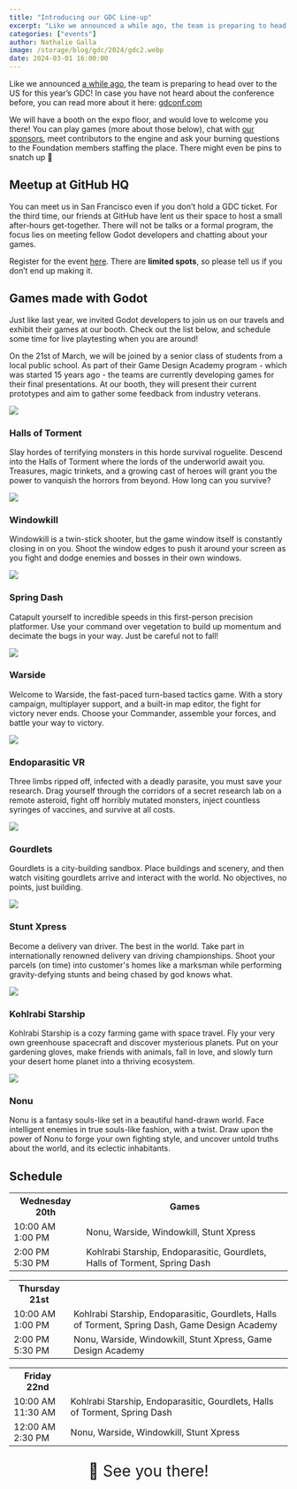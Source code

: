 ```yaml
---
title: "Introducing our GDC Line-up"
excerpt: "Like we announced a while ago, the team is preparing to head over to the US for this year’s GDC. We will have a booth on the expo floor, and would love to welcome you there!"
categories: ["events"]
author: Nathalie Galla
image: /storage/blog/gdc/2024/gdc2.webp
date: 2024-03-01 16:00:00
---
```


<style>article .row-2{display:grid;gap:10px}@media (min-width: 768px){article .row-2{grid-template-columns:1fr 1fr;gap:30px}}article .row-2 h3{margin-top:10px;margin-bottom:-5px}article .media{display:grid}article .media a.lightbox{pointer-events:none}article .media img{max-width:100%;border-radius:7px;background-color:var(--card-background-color);box-shadow:0 5px 10px -3px #00000078;display:block;margin-bottom:6px}</style>


Like we announced [a while ago](https://godotengine.org/article/godot-at-gdc-2024/), the team is preparing to head over to the US for this year’s GDC! In case you have not heard about the conference before, you can read more about it here: [gdconf.com](https://gdconf.com/)

We will have a booth on the expo floor, and would love to welcome you there! You can play games (more about those below), chat with [our sponsors](https://w4games.com/2024/01/31/dive-into-the-godot-ecosystem-at-gdc-2024/), meet contributors to the engine and ask your burning questions to the Foundation members staffing the place. There might even be pins to snatch up 👀

## Meetup at GitHub HQ

You can meet us in San Francisco even if you don’t hold a GDC ticket. For the third time, our friends at GitHub have lent us their space to host a small after-hours get-together. There will not be talks or a formal program, the focus lies on meeting fellow Godot developers and chatting about your games.

Register for the event [here](https://lu.ma/zymqufq0). There are **limited spots**, so please tell us if you don’t end up making it.


## Games made with Godot

Just like last year, we invited Godot developers to join us on our travels and exhibit their games at our booth. Check out the list below, and schedule some time for live playtesting when you are around!

On the 21st of March, we will be joined by a senior class of students from a local public school. As part of their Game Design Academy program - which was started 15 years ago - the teams are currently developing games for their final presentations. At our booth, they will present their current prototypes and aim to gather some feedback from industry veterans.

<div class="row-2">
	<a class="media" target="_blank" href="https://store.steampowered.com/app/2218750/Halls_of_Torment/">
		<img src="/storage/blog/gdc/2024/hallsoftorment.webp">
	</a>
	<div>
		<h3>Halls of Torment</h3>
		<p>Slay hordes of terrifying monsters in this horde survival roguelite. Descend into the Halls of Torment where the lords of the underworld await you. Treasures, magic trinkets, and a growing cast of heroes will grant you the power to vanquish the horrors from beyond. How long can you survive?</p>
	</div>
	<a class="media" target="_blank" href="https://store.steampowered.com/app/2726450/Windowkill/">
		<img src="/storage/blog/gdc/2024/windowkill.webp">
	</a>
	<div>
		<h3>Windowkill</h3>
		<p>Windowkill is a twin-stick shooter, but the game window itself is constantly closing in on you. Shoot the window edges to push it around your screen as you fight and dodge enemies and bosses in their own windows.</p>
	</div>
	<a class="media" target="_blank" href="https://store.steampowered.com/app/2093070/Spring_Dash/">
		<img src="/storage/blog/gdc/2024/springdash.webp">
	</a>
	<div>
		<h3>Spring Dash</h3>
		<p>Catapult yourself to incredible speeds in this first-person precision platformer. Use your command over vegetation to build up momentum and decimate the bugs in your way. Just be careful not to fall!</p>
	</div>
	<a class="media" target="_blank" href="https://store.steampowered.com/app/2368300/Warside/">
		<img src="/storage/blog/gdc/2024/warside.webp">
	</a>
	<div>
		<h3>Warside</h3>
		<p>Welcome to Warside, the fast-paced turn-based tactics game. With a story campaign, multiplayer support, and a built-in map editor, the fight for victory never ends. Choose your Commander, assemble your forces, and battle your way to victory.</p>
	</div>
	<a class="media" target="_blank" href="https://store.steampowered.com/app/2124780/Endoparasitic/">
		<img src="/storage/blog/gdc/2024/endoparasitic.webp">
	</a>
	<div>
		<h3>Endoparasitic VR</h3>
		<p>Three limbs ripped off, infected with a deadly parasite, you must save your research. Drag yourself through the corridors of a secret research lab on a remote asteroid, fight off horribly mutated monsters, inject countless syringes of vaccines, and survive at all costs.</p>
	</div>
	<a class="media" target="_blank" href="https://store.steampowered.com/app/2013730/Gourdlets/">
		<img src="/assets/showcase/gourdlets-header.webp">
	</a>
	<div>
		<h3>Gourdlets</h3>
		<p>Gourdlets is a city-building sandbox. Place buildings and scenery, and then watch visiting gourdlets arrive and interact with the world. No objectives, no points, just building.</p>
	</div>
	<a class="media" target="_blank" href="https://store.steampowered.com/app/2645830/Stunt_Xpress/">
		<img src="/storage/blog/gdc/2024/stuntxpress.webp">
	</a>
	<div>
		<h3>Stunt Xpress</h3>
		<p>Become a delivery van driver. The best in the world. Take part in internationally renowned delivery van driving championships. Shoot your parcels (on time) into customer's homes like a marksman while performing gravity-defying stunts and being chased by god knows what.</p>
	</div>
	<a class="media" target="_blank" href="https://store.steampowered.com/app/2337990/Kohlrabi_Starship/">
		<img src="/storage/blog/gdc/2024/kohlrabistarship.webp">
	</a>
	<div>
		<h3>Kohlrabi Starship</h3>
		<p>Kohlrabi Starship is a cozy farming game with space travel. Fly your very own greenhouse spacecraft and discover mysterious planets. Put on your gardening gloves, make friends with animals, fall in love, and slowly turn your desert home planet into a thriving ecosystem.</p>
	</div>
	<a class="media" target="_blank" href="https://twitter.com/NonuTheGame">
		<img src="/storage/blog/gdc/2024/nonu.webp">
	</a>
	<div>
		<h3>Nonu</h3>
		<p>Nonu is a fantasy souls-like set in a beautiful hand-drawn world. Face intelligent enemies in true souls-like fashion, with a twist. Draw upon the power of Nonu to forge your own fighting style, and uncover untold truths about the world, and its eclectic inhabitants.</p>
	</div>
</div>

## Schedule

<table>
	<tr>
		<th class="tdate">Wednesday 20th</th>
		<th>Games</th>
	</tr>
	<tr>
		<td>10:00&nbsp;AM<br>1:00&nbsp;PM</td>
		<td>Nonu, Warside, Windowkill, Stunt Xpress</td>
	</tr>
	<tr>
		<td>2:00&nbsp;PM<br>5:30&nbsp;PM</td>
		<td>Kohlrabi Starship, Endoparasitic, Gourdlets, Halls of Torment, Spring Dash</td>
	</tr>
</table>

<table>
	<tr>
		<th class="tdate">Thursday 21st</th>
		<th></th>
	</tr>
	<tr>
		<td>10:00&nbsp;AM<br>1:00&nbsp;PM</td>
		<td>Kohlrabi Starship, Endoparasitic, Gourdlets, Halls of Torment, Spring Dash, Game Design Academy</td>
	</tr>
	<tr>
		<td>2:00&nbsp;PM<br>5:30&nbsp;PM</td>
		<td>Nonu, Warside, Windowkill, Stunt Xpress, Game Design Academy</td>
	</tr>
</table>

<table>
	<tr>
		<th class="tdate">Friday 22nd</th>
		<th></th>
	</tr>
	<tr>
		<td>10:00&nbsp;AM<br>11:30&nbsp;AM</td>
		<td>Kohlrabi Starship, Endoparasitic, Gourdlets, Halls of Torment, Spring Dash</td>
	</tr>
	<tr>
		<td>12:00&nbsp;AM<br>2:30&nbsp;PM</td>
		<td>Nonu, Warside, Windowkill, Stunt Xpress</td>
	</tr>
</table>

<style>
  .article-body table {
    width: 100%;
  }
  .article-body table tr:nth-child(odd) td{
    background: #80808021;
  }
  .article-body table tr:nth-child(even) td{
    background: #80808047;
  }
  .article-body table td {
    padding: 10px;
  }
  .article-body table thead tr {
    background: var(--background-color);
    height: 43px;
  }
  .article-body table thead tr th {
    text-align: center !important;
  }
  .article-body table tbody tr td {
    text-align: center !important;
  }
	.article-body .tdate {
		width: 100px;
		height: 42px;
	}
	@media (min-width: 768px) {
		.article-body .tdate {
			width: 200px;
		}
	}
</style>

<p style="text-align: center; font-size: 2em;">👋 See you there!</p>